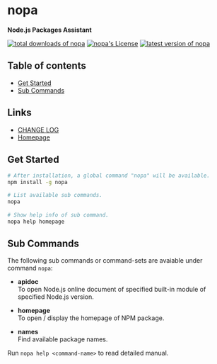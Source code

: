 #	nopa
__Node.js Packages Assistant__

[![total downloads of nopa](https://img.shields.io/npm/dt/nopa.svg)](https://www.npmjs.com/package/nopa)
[![nopa's License](https://img.shields.io/npm/l/nopa.svg)](https://www.npmjs.com/package/nopa)
[![latest version of nopa](https://img.shields.io/npm/v/nopa.svg)](https://www.npmjs.com/package/nopa)

##	Table of contents

*	[Get Started](#get-started)
* 	[Sub Commands](#sub-commands)

##	Links

*	[CHANGE LOG](./CHANGELOG.md)
*	[Homepage](https://github.com/YounGoat/nopa)

##	Get Started

```bash
# After installation, a global command "nopa" will be available. 
npm install -g nopa

# List available sub commands. 
nopa 
 
# Show help info of sub command. 
nopa help homepage
```

##  Sub Commands

The following sub commands or command-sets are avaiable under command `nopa`:

*	__apidoc__  
	To open Node.js online document of specified built-in module of specified Node.js version.

*	__homepage__  
	To open / display the homepage of NPM package.

*	__names__  
	Find available package names.
	
Run `nopa help <command-name>` to read detailed manual.